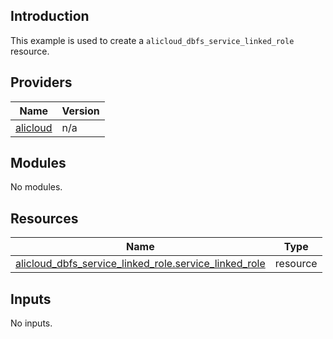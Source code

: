 ## Introduction

This example is used to create a `alicloud_dbfs_service_linked_role` resource.

<!-- BEGIN_TF_DOCS -->
## Providers

| Name | Version |
|------|---------|
| <a name="provider_alicloud"></a> [alicloud](#provider\_alicloud) | n/a |

## Modules

No modules.

## Resources

| Name | Type |
|------|------|
| [alicloud_dbfs_service_linked_role.service_linked_role](https://registry.terraform.io/providers/aliyun/alicloud/latest/docs/resources/dbfs_service_linked_role) | resource |

## Inputs

No inputs.
<!-- END_TF_DOCS -->    